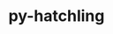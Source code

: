 ---
title: "py-hatchling"
layout: cache
categories: [package, develop-2023-09-03]
meta: {"versions": ["1.17.0"], "compilers": ["apple-clang@=14.0.0", "gcc@=11.1.0", "gcc@=11.3.0", "gcc@=7.3.1", "gcc@=7.5.0", "oneapi@=2023.2.0"], "oss": ["amzn2", "ubuntu18.04", "ubuntu20.04", "ubuntu22.04", "ventura"], "platforms": ["darwin", "linux"], "targets": ["aarch64", "neoverse_n1", "ppc64le", "x86_64", "x86_64_v3"], "stacks": ["aws-isc", "aws-isc-aarch64", "data-vis-sdk", "e4s", "e4s-oneapi", "e4s-power", "ml-darwin-aarch64-mps", "ml-linux-x86_64-cpu", "ml-linux-x86_64-cuda", "ml-linux-x86_64-rocm", "radiuss", "root"], "num_specs": 20, "num_specs_by_stack": {"root": 20, "ml-darwin-aarch64-mps": 2, "aws-isc-aarch64": 2, "aws-isc": 1, "radiuss": 3, "e4s-power": 3, "e4s-oneapi": 1, "e4s": 5, "data-vis-sdk": 1, "ml-linux-x86_64-rocm": 2, "ml-linux-x86_64-cuda": 2, "ml-linux-x86_64-cpu": 2}}
spec_details: [{"hash": "genynmvphc54qode5pi2uthvswpb4wiq", "compiler": "apple-clang@=14.0.0", "versions": ["1.17.0"], "os": "ventura", "platform": "darwin", "target": "aarch64", "variants": ["build_system=python_pip"], "stacks": ["root", "ml-darwin-aarch64-mps"], "size": "-", "tarball": "https://binaries.spack.io/releases/develop-2023-09-03/build_cache/darwin-ventura-aarch64/apple-clang-14.0.0/py-hatchling-1.17.0/darwin-ventura-aarch64-apple-clang-14.0.0-py-hatchling-1.17.0-genynmvphc54qode5pi2uthvswpb4wiq.spack"}, {"hash": "gz5w64xh7xae2fhazm3kobtroobv6v3i", "compiler": "apple-clang@=14.0.0", "versions": ["1.17.0"], "os": "ventura", "platform": "darwin", "target": "aarch64", "variants": ["build_system=python_pip"], "stacks": ["root", "ml-darwin-aarch64-mps"], "size": "-", "tarball": "https://binaries.spack.io/releases/develop-2023-09-03/build_cache/darwin-ventura-aarch64/apple-clang-14.0.0/py-hatchling-1.17.0/darwin-ventura-aarch64-apple-clang-14.0.0-py-hatchling-1.17.0-gz5w64xh7xae2fhazm3kobtroobv6v3i.spack"}, {"hash": "zjaw4xpggfn6lve3u432445vcumy6tml", "compiler": "gcc@=7.3.1", "versions": ["1.17.0"], "os": "amzn2", "platform": "linux", "target": "aarch64", "variants": ["build_system=python_pip"], "stacks": ["root", "aws-isc-aarch64"], "size": "-", "tarball": "https://binaries.spack.io/releases/develop-2023-09-03/build_cache/linux-amzn2-aarch64/gcc-7.3.1/py-hatchling-1.17.0/linux-amzn2-aarch64-gcc-7.3.1-py-hatchling-1.17.0-zjaw4xpggfn6lve3u432445vcumy6tml.spack"}, {"hash": "zugkf5gcecj5q7x2mk4hrkqlh3pxlh2j", "compiler": "gcc@=7.3.1", "versions": ["1.17.0"], "os": "amzn2", "platform": "linux", "target": "neoverse_n1", "variants": ["build_system=python_pip"], "stacks": ["root", "aws-isc-aarch64"], "size": "-", "tarball": "https://binaries.spack.io/releases/develop-2023-09-03/build_cache/linux-amzn2-neoverse_n1/gcc-7.3.1/py-hatchling-1.17.0/linux-amzn2-neoverse_n1-gcc-7.3.1-py-hatchling-1.17.0-zugkf5gcecj5q7x2mk4hrkqlh3pxlh2j.spack"}, {"hash": "dgzdfjnc6jgb3o4zhwzwq25gxbxq4zpf", "compiler": "gcc@=7.3.1", "versions": ["1.17.0"], "os": "amzn2", "platform": "linux", "target": "x86_64_v3", "variants": ["build_system=python_pip"], "stacks": ["aws-isc", "root"], "size": "-", "tarball": "https://binaries.spack.io/releases/develop-2023-09-03/build_cache/linux-amzn2-x86_64_v3/gcc-7.3.1/py-hatchling-1.17.0/linux-amzn2-x86_64_v3-gcc-7.3.1-py-hatchling-1.17.0-dgzdfjnc6jgb3o4zhwzwq25gxbxq4zpf.spack"}, {"hash": "szmjje75imnk3q2hvudnlcwdtwlbzrcr", "compiler": "gcc@=7.5.0", "versions": ["1.17.0"], "os": "ubuntu18.04", "platform": "linux", "target": "x86_64_v3", "variants": ["build_system=python_pip"], "stacks": ["root", "radiuss"], "size": "-", "tarball": "https://binaries.spack.io/releases/develop-2023-09-03/build_cache/linux-ubuntu18.04-x86_64_v3/gcc-7.5.0/py-hatchling-1.17.0/linux-ubuntu18.04-x86_64_v3-gcc-7.5.0-py-hatchling-1.17.0-szmjje75imnk3q2hvudnlcwdtwlbzrcr.spack"}, {"hash": "mgkugclcrsceeg467q2hmwsfveftkehd", "compiler": "gcc@=7.5.0", "versions": ["1.17.0"], "os": "ubuntu18.04", "platform": "linux", "target": "x86_64_v3", "variants": ["build_system=python_pip"], "stacks": ["root", "radiuss"], "size": "-", "tarball": "https://binaries.spack.io/releases/develop-2023-09-03/build_cache/linux-ubuntu18.04-x86_64_v3/gcc-7.5.0/py-hatchling-1.17.0/linux-ubuntu18.04-x86_64_v3-gcc-7.5.0-py-hatchling-1.17.0-mgkugclcrsceeg467q2hmwsfveftkehd.spack"}, {"hash": "jbdwic6r4nexn7s7yxhlbiaup3h25nto", "compiler": "gcc@=7.5.0", "versions": ["1.17.0"], "os": "ubuntu18.04", "platform": "linux", "target": "x86_64_v3", "variants": ["build_system=python_pip"], "stacks": ["root", "radiuss"], "size": "-", "tarball": "https://binaries.spack.io/releases/develop-2023-09-03/build_cache/linux-ubuntu18.04-x86_64_v3/gcc-7.5.0/py-hatchling-1.17.0/linux-ubuntu18.04-x86_64_v3-gcc-7.5.0-py-hatchling-1.17.0-jbdwic6r4nexn7s7yxhlbiaup3h25nto.spack"}, {"hash": "lhnu27z5557oghj3gtkfza3p6hy4qhve", "compiler": "gcc@=11.1.0", "versions": ["1.17.0"], "os": "ubuntu20.04", "platform": "linux", "target": "ppc64le", "variants": ["build_system=python_pip"], "stacks": ["root", "e4s-power"], "size": "-", "tarball": "https://binaries.spack.io/releases/develop-2023-09-03/build_cache/linux-ubuntu20.04-ppc64le/gcc-11.1.0/py-hatchling-1.17.0/linux-ubuntu20.04-ppc64le-gcc-11.1.0-py-hatchling-1.17.0-lhnu27z5557oghj3gtkfza3p6hy4qhve.spack"}, {"hash": "pw5gbjkxpolw3cz2s6jf4uvfaeuilhoe", "compiler": "gcc@=11.1.0", "versions": ["1.17.0"], "os": "ubuntu20.04", "platform": "linux", "target": "ppc64le", "variants": ["build_system=python_pip"], "stacks": ["root", "e4s-power"], "size": "-", "tarball": "https://binaries.spack.io/releases/develop-2023-09-03/build_cache/linux-ubuntu20.04-ppc64le/gcc-11.1.0/py-hatchling-1.17.0/linux-ubuntu20.04-ppc64le-gcc-11.1.0-py-hatchling-1.17.0-pw5gbjkxpolw3cz2s6jf4uvfaeuilhoe.spack"}, {"hash": "t4frvwfztsz4q5aks673swy5cuhvpwre", "compiler": "gcc@=11.1.0", "versions": ["1.17.0"], "os": "ubuntu20.04", "platform": "linux", "target": "ppc64le", "variants": ["build_system=python_pip"], "stacks": ["root", "e4s-power"], "size": "-", "tarball": "https://binaries.spack.io/releases/develop-2023-09-03/build_cache/linux-ubuntu20.04-ppc64le/gcc-11.1.0/py-hatchling-1.17.0/linux-ubuntu20.04-ppc64le-gcc-11.1.0-py-hatchling-1.17.0-t4frvwfztsz4q5aks673swy5cuhvpwre.spack"}, {"hash": "g3eq74tkon3ymobiep5driyr5hqyw6xa", "compiler": "oneapi@=2023.2.0", "versions": ["1.17.0"], "os": "ubuntu20.04", "platform": "linux", "target": "x86_64", "variants": ["build_system=python_pip"], "stacks": ["e4s-oneapi", "root"], "size": "-", "tarball": "https://binaries.spack.io/releases/develop-2023-09-03/build_cache/linux-ubuntu20.04-x86_64/oneapi-2023.2.0/py-hatchling-1.17.0/linux-ubuntu20.04-x86_64-oneapi-2023.2.0-py-hatchling-1.17.0-g3eq74tkon3ymobiep5driyr5hqyw6xa.spack"}, {"hash": "dxjiendb2d43rzzpbptoe222sgmsefcz", "compiler": "gcc@=11.1.0", "versions": ["1.17.0"], "os": "ubuntu20.04", "platform": "linux", "target": "x86_64_v3", "variants": ["build_system=python_pip"], "stacks": ["root", "e4s"], "size": "-", "tarball": "https://binaries.spack.io/releases/develop-2023-09-03/build_cache/linux-ubuntu20.04-x86_64_v3/gcc-11.1.0/py-hatchling-1.17.0/linux-ubuntu20.04-x86_64_v3-gcc-11.1.0-py-hatchling-1.17.0-dxjiendb2d43rzzpbptoe222sgmsefcz.spack"}, {"hash": "37bgywrwea7utvknlciccoghvq4d7gfc", "compiler": "gcc@=11.1.0", "versions": ["1.17.0"], "os": "ubuntu20.04", "platform": "linux", "target": "x86_64_v3", "variants": ["build_system=python_pip"], "stacks": ["root", "e4s"], "size": "-", "tarball": "https://binaries.spack.io/releases/develop-2023-09-03/build_cache/linux-ubuntu20.04-x86_64_v3/gcc-11.1.0/py-hatchling-1.17.0/linux-ubuntu20.04-x86_64_v3-gcc-11.1.0-py-hatchling-1.17.0-37bgywrwea7utvknlciccoghvq4d7gfc.spack"}, {"hash": "zfcszdkkjctzjig7qgophrnlieylcwiq", "compiler": "gcc@=11.1.0", "versions": ["1.17.0"], "os": "ubuntu20.04", "platform": "linux", "target": "x86_64_v3", "variants": ["build_system=python_pip"], "stacks": ["data-vis-sdk", "root"], "size": "-", "tarball": "https://binaries.spack.io/releases/develop-2023-09-03/build_cache/linux-ubuntu20.04-x86_64_v3/gcc-11.1.0/py-hatchling-1.17.0/linux-ubuntu20.04-x86_64_v3-gcc-11.1.0-py-hatchling-1.17.0-zfcszdkkjctzjig7qgophrnlieylcwiq.spack"}, {"hash": "bkovtrcp3shxifhqjiuk2asyrpt2gmps", "compiler": "gcc@=11.1.0", "versions": ["1.17.0"], "os": "ubuntu20.04", "platform": "linux", "target": "x86_64_v3", "variants": ["build_system=python_pip"], "stacks": ["root", "e4s"], "size": "-", "tarball": "https://binaries.spack.io/releases/develop-2023-09-03/build_cache/linux-ubuntu20.04-x86_64_v3/gcc-11.1.0/py-hatchling-1.17.0/linux-ubuntu20.04-x86_64_v3-gcc-11.1.0-py-hatchling-1.17.0-bkovtrcp3shxifhqjiuk2asyrpt2gmps.spack"}, {"hash": "d25lzokz5fxo5ns532ssqchsui662kis", "compiler": "gcc@=11.1.0", "versions": ["1.17.0"], "os": "ubuntu20.04", "platform": "linux", "target": "x86_64_v3", "variants": ["build_system=python_pip"], "stacks": ["root", "e4s"], "size": "-", "tarball": "https://binaries.spack.io/releases/develop-2023-09-03/build_cache/linux-ubuntu20.04-x86_64_v3/gcc-11.1.0/py-hatchling-1.17.0/linux-ubuntu20.04-x86_64_v3-gcc-11.1.0-py-hatchling-1.17.0-d25lzokz5fxo5ns532ssqchsui662kis.spack"}, {"hash": "tnhr4gtmhghgvo3mpdp6qdljyan5vgbc", "compiler": "gcc@=11.1.0", "versions": ["1.17.0"], "os": "ubuntu20.04", "platform": "linux", "target": "x86_64_v3", "variants": ["build_system=python_pip"], "stacks": ["root", "e4s"], "size": "-", "tarball": "https://binaries.spack.io/releases/develop-2023-09-03/build_cache/linux-ubuntu20.04-x86_64_v3/gcc-11.1.0/py-hatchling-1.17.0/linux-ubuntu20.04-x86_64_v3-gcc-11.1.0-py-hatchling-1.17.0-tnhr4gtmhghgvo3mpdp6qdljyan5vgbc.spack"}, {"hash": "jfh7qoxzguywmuqrp6jvpv2l5x7h2knr", "compiler": "gcc@=11.3.0", "versions": ["1.17.0"], "os": "ubuntu22.04", "platform": "linux", "target": "x86_64_v3", "variants": ["build_system=python_pip"], "stacks": ["ml-linux-x86_64-rocm", "root", "ml-linux-x86_64-cuda", "ml-linux-x86_64-cpu"], "size": "-", "tarball": "https://binaries.spack.io/releases/develop-2023-09-03/build_cache/linux-ubuntu22.04-x86_64_v3/gcc-11.3.0/py-hatchling-1.17.0/linux-ubuntu22.04-x86_64_v3-gcc-11.3.0-py-hatchling-1.17.0-jfh7qoxzguywmuqrp6jvpv2l5x7h2knr.spack"}, {"hash": "4a6ika6mzcs3e2qlsf2ogdkglenwxu6n", "compiler": "gcc@=11.3.0", "versions": ["1.17.0"], "os": "ubuntu22.04", "platform": "linux", "target": "x86_64_v3", "variants": ["build_system=python_pip"], "stacks": ["ml-linux-x86_64-rocm", "root", "ml-linux-x86_64-cuda", "ml-linux-x86_64-cpu"], "size": "-", "tarball": "https://binaries.spack.io/releases/develop-2023-09-03/build_cache/linux-ubuntu22.04-x86_64_v3/gcc-11.3.0/py-hatchling-1.17.0/linux-ubuntu22.04-x86_64_v3-gcc-11.3.0-py-hatchling-1.17.0-4a6ika6mzcs3e2qlsf2ogdkglenwxu6n.spack"}]
---